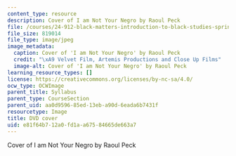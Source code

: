 ```yaml
---
content_type: resource
description: Cover of I am Not Your Negro by Raoul Peck
file: /courses/24-912-black-matters-introduction-to-black-studies-spring-2017/e81f64b712a0fd1aa67584665de663a7_ianyn.jpg
file_size: 819014
file_type: image/jpeg
image_metadata:
  caption: Cover of 'I am Not Your Negro' by Raoul Peck
  credit: "\xA9 Velvet Film, Artemis Productions and Close Up Films"
  image-alt: Cover of 'I am Not Your Negro' by Raoul Peck
learning_resource_types: []
license: https://creativecommons.org/licenses/by-nc-sa/4.0/
ocw_type: OCWImage
parent_title: Syllabus
parent_type: CourseSection
parent_uid: aa0d9596-85ed-13eb-a90d-6eada6b7431f
resourcetype: Image
title: DVD cover
uid: e81f64b7-12a0-fd1a-a675-84665de663a7
---
```

Cover of I am Not Your Negro by Raoul Peck